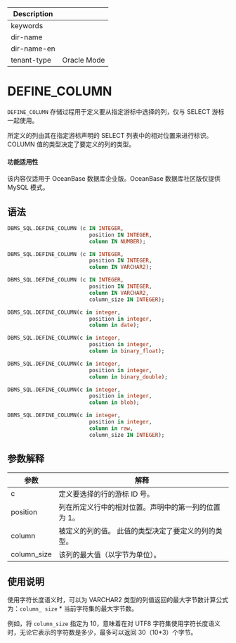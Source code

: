 | Description   |                 |
|---------------|-----------------|
| keywords      |                 |
| dir-name      |                 |
| dir-name-en   |                 |
| tenant-type   | Oracle Mode     |

# DEFINE_COLUMN 

`DEFINE_COLUMN` 存储过程用于定义要从指定游标中选择的列，仅与 SELECT 游标一起使用。

所定义的列由其在指定游标声明的 SELECT 列表中的相对位置来进行标识。 COLUMN 值的类型决定了要定义的列的类型。

  <main id="notice" >
    <h4>功能适用性</h4>
    <p>该内容仅适用于 OceanBase 数据库企业版。OceanBase 数据库社区版仅提供 MySQL 模式。</p>
  </main>

## 语法 

```sql
DBMS_SQL.DEFINE_COLUMN (c IN INTEGER,
                          position IN INTEGER,
                          column IN NUMBER);                    

DBMS_SQL.DEFINE_COLUMN (c IN INTEGER,
                          position IN INTEGER,
                          column IN VARCHAR2);      

DBMS_SQL.DEFINE_COLUMN (c IN INTEGER,
                          position IN INTEGER,
                          column IN VARCHAR2,
                          column_size IN INTEGER);      

DBMS_SQL.DEFINE_COLUMN(c in integer, 
                          position in integer, 
                          column in date); 

DBMS_SQL.DEFINE_COLUMN(c in integer, 
                          position in integer, 
                          column in binary_float);      

DBMS_SQL.DEFINE_COLUMN(c in integer, 
                          position in integer, 
                          column in binary_double);    

DBMS_SQL.DEFINE_COLUMN(c in integer, 
                          position in integer, 
                          column in blob);  

DBMS_SQL.DEFINE_COLUMN(c in integer, 
                          position in integer, 
                          column in raw,
                          column_size IN INTEGER);                           
```



## 参数解释 



|   **参数**    |           **解释**            |
|-------------|-----------------------------|
| c           | 定义要选择的行的游标 ID 号。            |
| position    | 列在所定义行中的相对位置。声明中的第一列的位置为 1。 |
| column      | 被定义的列的值。 此值的类型决定了要定义的列的类型。  |
| column_size | 该列的最大值（以字节为单位）。             |



## 使用说明 

使用字符长度语义时，可以为 VARCHAR2 类型的列值返回的最大字节数计算公式为：`column_ size` \* 当前字符集的最大字节数。

例如，将 `column_size` 指定为 10，意味着在对 UTF8 字符集使用字符长度语义时，无论它表示的字符数是多少，最多可以返回 30（10\*3）个字节。

